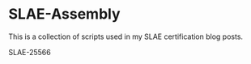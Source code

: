# SLAE-Assembly

This is a collection of scripts used in my SLAE certification blog posts.



SLAE-25566
